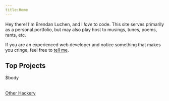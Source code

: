```yaml
---
title:Home
---
```


Hey there! I\'m Brendan Luchen, and I *love* to code. This site serves 
primarily as a personal portfolio, but may also play host to musings, 
tunes, poems, rants, etc.

If you are an experienced web developer and notice something that makes you
cringe, feel free to [tell me](contact.html).

## Top Projects ##
<table class="projectlist">
  $body
</table>

[Other Hackery](projects/)
